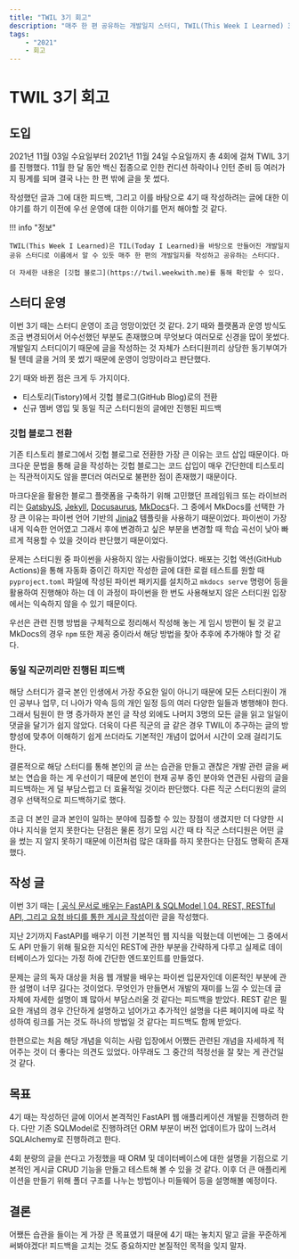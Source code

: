 ```yaml
---
title: "TWIL 3기 회고"
description: "매주 한 편 공유하는 개발일지 스터디, TWIL(This Week I Learned) 3기 회고"
tags:
    - "2021"
    - 회고
---
```


# TWIL 3기 회고

## 도입

2021년 11월 03일 수요일부터 2021년 11월 24일 수요일까지 총 4회에 걸쳐 TWIL 3기를 진행했다. 11월 한 달 동안 백신 접종으로 인한 컨디션 하락이나 인턴 준비 등 여러가지 핑계를 되며 결국 나는 한 편 밖에 글을 못 썼다.

작성했던 글과 그에 대한 피드백, 그리고 이를 바탕으로 4기 때 작성하려는 글에 대한 이야기를 하기 이전에 우선 운영에 대한 이야기를 먼저 해야할 것 같다.

!!! info "정보"

    TWIL(This Week I Learned)은 TIL(Today I Learned)을 바탕으로 만들어진 개발일지 공유 스터디로 이름에서 알 수 있듯 매주 한 편의 개발일지를 작성하고 공유하는 스터디다.

    더 자세한 내용은 [깃헙 블로그](https://twil.weekwith.me)를 통해 확인할 수 있다.



## 스터디 운영

이번 3기 때는 스터디 운영이 조금 엉망이었던 것 같다. 2기 때와 플랫폼과 운영 방식도 조금 변경되어서 어수선했던 부분도 존재했으며 무엇보다 여러모로 신경을 많이 못썼다. 개발일지 스터디이기 때문에 글을 작성하는 것 자체가 스터디원끼리 상당한 동기부여가 될 텐데 글을 거의 못 썼기 때문에 운영이 엉망이라고 판단했다.

2기 때와 바뀐 점은 크게 두 가지이다.

* 티스토리(Tistory)에서 깃헙 블로그(GitHub Blog)로의 전환
* 신규 멤버 영입 및 동일 직군 스터디원의 글에만 진행된 피드백

### 깃헙 블로그 전환

기존 티스토리 블로그에서 깃헙 블로그로 전환한 가장 큰 이유는 코드 삽입 때문이다. 마크다운 문법을 통해 글을 작성하는 깃헙 블로그는 코드 삽입이 매우 간단한데 티스토리는 직관적이지도 않을 뿐더러 여러모로 불편한 점이 존재했기 때문이다.

마크다운을 활용한 블로그 플랫폼을 구축하기 위해 고민했던 프레임워크 또는 라이브러리는 [GatsbyJS](https://www.gatsbyjs.com/), [Jekyll](https://jekyllrb-ko.github.io/), [Docusaurus](https://docusaurus.io/ko/), [MkDocs](https://www.mkdocs.org/)다. 그 중에서 MkDocs를 선택한 가장 큰 이유는 파이썬 언어 기반의 [Jinja2](https://jinja.palletsprojects.com/en/3.0.x/) 템플릿을 사용하기 때문이었다. 파이썬이 가장 내게 익숙한 언어였고 그래서 후에 변경하고 싶은 부분을 변경할 때 학습 곡선이 낮아 빠르게 적용할 수 있을 것이라 판단했기 때문이었다.

문제는 스터디원 중 파이썬을 사용하지 않는 사람들이었다. 배포는 깃헙 액션(GitHub Actions)을 통해 자동화 중이긴 하지만 작성한 글에 대한 로컬 테스트를 원할 때 `pyproject.toml` 파일에 작성된 파이썬 패키지를 설치하고 `mkdocs serve` 명령어 등을 활용하여 진행해야 하는 데 이 과정이 파이썬을 한 번도 사용해보지 않은 스터디원 입장에서는 익숙하지 않을 수 있기 때문이다.

우선은 관련 진행 방법을 구체적으로 정리해서 작성해 놓는 게 임시 방편이 될 것 같고 MkDocs의 경우 `npm` 또한 제공 중이라서 해당 방법을 찾아 추후에 추가해야 할 것 같다.

### 동일 직군끼리만 진행된 피드백

해당 스터디가 결국 본인 인생에서 가장 주요한 일이 아니기 때문에 모든 스터디원이 개인 공부나 업무, 더 나아가 약속 등의 개인 일정 등의 여러 다양한 일들과 병행해야 한다. 그래서 팀원이 한 명 증가하자 본인 글 작성 외에도 나머지 3명의 모든 글을 읽고 일일이 댓글을 달기가 쉽지 않았다. 더욱이 다른 직군의 글 같은 경우 TWIL이 추구하는 글의 방향성에 맞추어 이해하기 쉽게 쓰더라도 기본적인 개념이 없어서 시간이 오래 걸리기도 한다.

결론적으로 해당 스터디를 통해 본인의 글 쓰는 습관을 만들고 괜찮은 개발 관련 글을 써보는 연습을 하는 게 우선이기 때문에 본인이 현재 공부 중인 분야와 연관된 사람의 글을 피드백하는 게 덜 부담스럽고 더 효율적일 것이라 판단했다. 다른 직군 스터디원의 글의 경우 선택적으로 피드백하기로 했다.

조금 더 본인 글과 본인이 일하는 분야에 집중할 수 있는 장점이 생겼지만 더 다양한 시야나 지식을 얻지 못한다는 단점은 물론 정기 모임 시간 때 타 직군 스터디원은 어떤 글을 썼는 지 알지 못하기 때문에 이전처럼 많은 대화를 하지 못한다는 단점도 명확히 존재했다.



## 작성 글

이번 3기 때는 [[ 공식 문서로 배우는 FastAPI & SQLModel ] 04. REST, RESTful API, 그리고 요청 바디를 통한 게시글 작성](https://twil.weekwith.me/3%EA%B8%B0/%EC%9D%B4%ED%83%9C%ED%98%84/2021-10-31-fastapi-and-sqlmodel-4/)이란 글을 작성했다.

지난 2기까지 FastAPI를 배우기 이전 기본적인 웹 지식을 익혔는데 이번에는 그 중에서도 API 만들기 위해 필요한 지식인 REST에 관한 부분을 간략하게 다루고 실제로 데이터베이스가 있다는 가정 하에 간단한 엔드포인트를 만들었다.

문제는 글의 독자 대상을 처음 웹 개발을 배우는 파이썬 입문자인데 이론적인 부분에 관한 설명이 너무 길다는 것이었다. 무엇인가 만들면서 개발의 재미를 느낄 수 있는데 글 자체에 자세한 설명이 꽤 많아서 부담스러울 것 같다는 피드백을 받았다. REST 같은 필요한 개념의 경우 간단하게 설명하고 넘어가고 추가적인 설명을 다른 페이지에 따로 작성하여 링크를 거는 것도 하나의 방법일 것 같다는 피드백도 함께 받았다.

한편으로는 처음 해당 개념을 익히는 사람 입장에서 어쨌든 관련된 개념을 자세하게 적어주는 것이 더 좋다는 의견도 있었다. 아무래도 그 중간의 적정선을 잘 찾는 게 관건일 것 같다.



## 목표

4기 때는 작성하던 글에 이어서 본격적인 FastAPI 웹 애플리케이션 개발을 진행하려 한다. 다만 기존 SQLModel로 진행하려던 ORM 부분이 버전 업데이트가 많이 느려서 SQLAlchemy로 진행하려고 한다.

4회 분량의 글을 쓴다고 가정했을 때 ORM 및 데이터베이스에 대한 설명을 기점으로 기본적인 게시글 CRUD 기능을 만들고 테스트해 볼 수 있을 것 같다. 이후 더 큰 애플리케이션을 만들기 위해 폴더 구조를 나누는 방법이나 미들웨어 등을 설명해볼 예정이다.


## 결론

어쨌든 습관을 들이는 게 가장 큰 목표였기 때문에 4기 때는 놓치지 말고 글을 꾸준하게 써봐야겠다! 피드백을 고치는 것도 중요하지만 본질적인 목적을 잊지 말자.